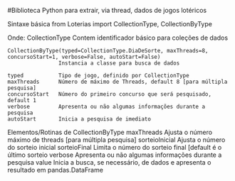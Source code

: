 #Biblioteca Python para extrair, via thread, dados de jogos lotéricos

Sintaxe básica
    from Loterias import CollectionType, CollectionByType


Onde:
    CollectionType
                    Contem identificador básico para coleções de dados

    CollectionByType(typed=CollectionType.DiaDeSorte, maxThreads=8, concursoStart=1, verbose=False, autoStart=False)
                    Instancia a classe para busca de dados    

    typed           Tipo de jogo, definido por CollectionType
    maxThreads      Número de máximo de Threads, default 8 [para múltipla pesquisa]
    concursoStart   Número do primeiro concurso que será pesquisado, default 1
    verbose         Apresenta ou não algumas informações durante a pesquisa
    autoStart       Inicia a pesquisa de imediato

Elementos/Rotinas de CollectionByType
    maxThreads      Ajusta o número máximo de threads [para múltipla pesquisa]
    sorteioInicial  Ajusta o número do sorteio inicial
    sorteioFinal    Limita o número do sorteio final [default é o último sorteio
    verbose         Apresenta ou não algumas informações durante a pesquisa
    value           Inicia a busca, se necessário, de dados e apresenta o resultado em pandas.DataFrame
    
